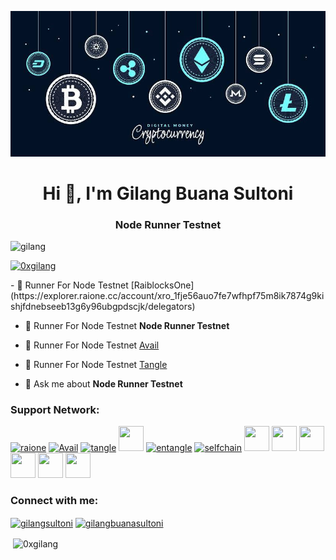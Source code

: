 ![logo](https://github.com/0xGilang/0xGilang/blob/main/gilang2.jpeg)
<h1 align="center">Hi 👋, I'm Gilang Buana Sultoni</h1>
<h3 align="center">Node Runner Testnet</h3>
<img alt="gilang" width="400" src="https://cdn.dribbble.com/users/4341736/screenshots/15515365/media/bd0c4049732081e05d1b0ad2a5be8bc2.gif">
<p align="left">
	<a href="https://github.com/ryo-ma/github-profile-trophy"><img src="https://github-profile-trophy.vercel.app/?username=0xgilang" alt="0xgilang"/></a>
</p>
- 🔭 Runner For Node Testnet [RaiblocksOne](https://explorer.raione.cc/account/xro_1fje56auo7fe7wfhpf75m8ik7874g9kishjfdnebseeb13g6y96ubgpdscjk/delegators)

- 🌱 Runner For Node Testnet **Node Runner Testnet**

- 🔭 Runner For Node Testnet [Avail](https://goldberg.avail.tools/#/staking)

- 🔭 Runner For Node Testnet [Tangle](https://polkadot.js.org/apps/?rpc=wss%3A%2F%2Ftestnet-rpc.tangle.tools#/staking)

- 💬 Ask me about **Node Runner Testnet**
<h3 align="left">Support Network:</h3>
<p align="left">
  <a href="#" target="_blank" rel="raione"><img src="https://pbs.twimg.com/profile_images/1694749398457081856/QrgBrvWt_400x400.jpg" alt="raione" width="40" height="40"/></a>
  <a href="#" target="_blank" rel="noreferrer"><img src="https://miro.medium.com/v2/resize:fit:782/1*QL3LejkPwBSKyFLL2BwOBw.png" alt="Avail" width="40" height="40"/></a>
  <a href="#" target="_blank" rel="noreferrer"><img src="https://miro.medium.com/v2/resize:fit:300/1*82boVj_TkqYOfcPR4BVi_Q.png" alt="tangle" width="40" height="40"/></a>
  <a href="#" target="_blank" rel="noreferrer"><img src="https://genznodes.dev/icon/entangle.jpg" width="40" height="40"/></a>
  <a href="#" target="_blank" rel="noreferrer"><img src="https://airdrops.io/wp-content/uploads/2024/01/Entangle-logo.jpg" alt="entangle" width="40" height="40"/></a>
  <a href="#" target="_blank" rel="noreferrer"><img src="https://1250888074-files.gitbook.io/~/files/v0/b/gitbook-x-prod.appspot.com/o/spaces%2FcIZFCZY4EPKDYaPcDZLG%2Ficon%2FouactDiwM0cEiMsqQpHH%2FSefl%20Chain%20iocn%20logo%201%20(1).png?alt=media&token=c64a45a5-22c8-4e73-8c68-a6976a0ba52a" alt="selfchain" width="40" height="40"/></a>
  <a href="#" target="_blank" rel="noreferrer"><img src="https://pbs.twimg.com/media/GAggpZsaUAAEfBy.jpg" width="40" height="40"/></a>
  <a href="#" target="_blank" rel="noreferrer"><img src="https://static.tildacdn.com/tild3634-3638-4464-b233-656136316139/logo-mobile_horisont.svg" width="40" height="40"/></a>
  <a href="#" target="_blank" rel="noreferrer"><img src="https://lh3.googleusercontent.com/_87w0KHKan597fVFQsuf3kBflhgUqYigv5-UiEPgt2dnc9qg4bYGTNR__q-JAmP8a2956lDRTGsVARBuQL8HhLDa=w640-h400-e365-rj-sc0x00ffffff" width="40" height="40"/></a>
  <a href="#" target="_blank" rel="noreferrer"><img src="https://pbs.twimg.com/profile_images/1744579928568606720/KynLIvhr_400x400.jpg" width="40" height="40"/></a>
  <a href="#" target="_blank" rel="noreferrer"><img src="https://media.licdn.com/dms/image/C560BAQHq4IcPx2WtPQ/company-logo_200_200/0/1677761945552/juneo_ag_logo?e=2147483647&v=beta&t=3LYSRXV3Jy06g9brimTFp7RI4LnKamukxJyUuxqvH_A" width="40" height="40"/></a>
    <a href="#" target="_blank" rel="noreferrer"><img src="https://pbs.twimg.com/profile_images/1725595719086530560/n--iy1A9_400x400.jpg" width="40" height="40"/></a>
</p>
<h3 align="left">Connect with me:</h3>
<p align="left">
	<a href="https://twitter.com/gilangsultoni" target="blank"><img align="center" src="https://raw.githubusercontent.com/rahuldkjain/github-profile-readme-generator/master/src/images/icons/Social/twitter.svg" alt="gilangsultoni" height="30" width="40"/></a>
	<a href="https://fb.com/gilangbuanasultoni" target="blank"><img align="center" src="https://raw.githubusercontent.com/rahuldkjain/github-profile-readme-generator/master/src/images/icons/Social/facebook.svg" alt="gilangbuanasultoni" height="30" width="40"/></a>
</p>

<p>
	&nbsp;<img align="center" src="https://github-readme-stats.vercel.app/api?username=0xgilang&show_icons=true&locale=en" alt="0xgilang"/>
</p>
